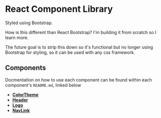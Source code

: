 # React Component Library

Styled using Bootstrap.

How is this different than React Bootstrap? I'm building it from scratch so I learn more.

The future goal is to strip this down so it's functional but no longer using Bootstrap for styling, so it can be used with any css framework.

## Components
Docmentation on how to use each component can be found within each component's `README.md`, linked below

- **[ColorTheme](src/components/ColorTheme/README.md)**
- **[Header](src/components/Header/README.md)**
- **[Logo](src/components/Logo/README.md)**
- **[NavLink](src/components/NavLink/README.md)**